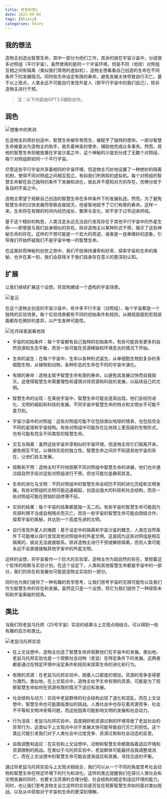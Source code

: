 ```yaml
---
title: 奇思妙想💭
date: 2023-08-04
tags: [Whimsy]
categories: Share
---
```


## 我的想法

造物主创造出智慧生命，其中一部分为他们工作，其余的放在宇宙沙盒中，分成很多对照组（平行宇宙），虽然使用的是同一个宇宙环境，但是不同（地球）对照组互相之间有隔离（类似我们常用的虚拟机），造物主想看看自己创造的生命在不同条件下的发展情况。同时给生命设定有限的寿命，避免发展太快导致自行灭亡。基于以上观点，人类永远不可能自行发现外星人（即平行宇宙中的我们自己），除非造物主进行干预。

> 注：以下内容由GPT3.5辅助创作。

## 润色

![想象中的黑洞](/img/article/whimsy/想象中的黑洞.jpg)

在造物主的奇妙创造中，智慧生命被孕育而生，被赋予了独特的使命。一部分智慧生命被委派为造物主的助手，肩负着神圣的使命，辅助他完成众多事务。然而，其他的智慧生命则被放置在宇宙沙盒之中，这个神秘的沙盒划分成了无数个对照组，每个对照组即如同一个平行宇宙。

尽管这些平行宇宙共享着相同的宇宙环境，但造物主巧妙地设置了一种绝妙的隔离机制，使得不同对照组之间相互孤立，有如我们所熟知的虚拟机。每个对照组的智慧生命都在自己独特的条件下发展和进化，彼此并不感知对方的存在，仿佛分居于各自的宇宙之中。

造物主寄望于观察自己创造的智慧生命在多样条件下的发展轨迹。然而，为了避免智慧生命的过快发展而导致自我毁灭，他睿智地赋予了它们有限的寿命。这样一来，生命将在有限的时间内经历成长、繁荣与变化，却不至于过早迎来终结。

基于这个精妙的构思，人类注定永远无法自行发现存在于其他平行宇宙中的外星生命——即使是与我们自身相似的存在。除非造物主以某种形式干预，揭示了这些神秘生命的存在。这样的干预可能是一个宏大的奇迹，或者是一连串微妙的迹象，引导我们开始怀疑我们不是宇宙中唯一的智慧生命。

在这美妙而神秘的创世之旅中，我们不妨保持谦卑和好奇，探索宇宙和生命的奥秘，也许在某一刻，我们会获得关于我们自身存在意义的更深刻认知。

## 扩展

让我们继续扩展这个设想，将其构建成一个虚构的宇宙场景。

![星云](/img/article/whimsy/星云.jpg)

在这个造物主创造的宇宙沙盒中，有许多平行宇宙（对照组），每个宇宙都是一个独特的实验场景。每个实验场景都有不同的初始条件和规则，从微观层面到宏观层面都存在微妙的差异，以产生各种可能性。

![在月球表面看地球](/img/article/whimsy/在月球表面看地球.jpg)

- 宇宙的初始条件：每个宇宙都有自己独特的初始条件。有些可能具有更多的自然资源和生态平衡，而另一些可能在资源稀缺和环境恶劣的情况下开始。

- 生命的诞生：在每个宇宙中，生命以各种形式诞生。从单细胞生物到复杂的多细胞生物，从植物到动物，各种形态的生命在不同的宇宙中演化。

- 有限的寿命：造物主赋予智慧生命有限的寿命，以避免其发展过快而自我毁灭。这使得智慧生命需要理性和谨慎对待资源和科技的发展，以延续自己的文明。

- 智慧生命的出现：在某些宇宙中，智慧生命可能会逐渐出现。他们会经历进化、文明的崛起和科技的发展。不同宇宙中智慧生命的特点和文明水平可能千差万别。

- 宇宙沙盒中的对照组：这些对照组可能不仅包括类似地球的情景，也包括完全不同的星球和宇宙结构。有些对照组中可能存在比地球上更高级的生物形式，也有可能有完全不同类型的智慧生命。

- 交互与隔离：虽然这些宇宙共享相似的宇宙环境，但造物主将它们隔离开来，避免相互干扰，以保持实验的独立性。智慧生命之间并不知道其他宇宙的存在，让他们自主发展。

- 观察和干预：造物主时不时地观察不同对照组中智慧生命的进展，他们也许通过超自然手段对这些对照组进行干预，但也可能仅是静观其变。

- 生命的进化与文明：不同对照组中的智慧生命会经历不同的进化历程和文明发展。有些对照组的文明可能迅速崛起，创造出强大的科技和社会结构，而另一些对照组可能在原始阶段停滞不前。

- 实验的结果：每个宇宙的结果都是独一无二的。有些宇宙的智慧生命可能因为资源利用不当或自相残杀而灭亡。而另一些宇宙的智慧生命可能会团结合作，探索宇宙的奥秘，并达到一个高度先进的文明。

- 自行发现外星人的难题：基于设定中的隔离和宇宙沙盒的概念，人类在自然条件下可能难以自行发现其他对照组中的外星文明。这是因为这些对照组是相互隔离的，彼此无法直接联系。除非造物主进行干预或解除隔离，否则人类可能永远不会直接接触其他宇宙中的外星文明。

这样的设想，将宇宙看作一个巨大的实验室，造物主作为超自然的存在，掌控着这个宏伟的观察与实验计划。在这个设定下，人类和其他智慧生命都是宇宙中的一部分，我们的存在和发展也可能是造物主实验的一部分。

同时也为我们提供了一种有趣的哲学思考，让我们思考宇宙的无限可能性以及我们作为智慧生命的存在和发展。虽然这只是一个设想，但它为我们提供了一种探索未知和宇宙奥秘的视角。

## 类比

当我们将老鼠乌托邦（25号宇宙）实验的结果与上文观点相结合，可以得到一些有趣的启示和类比。

![老鼠乌托邦实验](/img/article/whimsy/老鼠乌托邦实验1.jpg)

- 在上文设想中，造物主创造了智慧生命并观察他们在宇宙中的发展。类似地，老鼠乌托邦实验也是一个观察社会动物（老鼠）在特定条件下的发展。这两者都是通过在特定环境中设定条件和规则来探索生命的进化和行为。

- 有限的资源：在老鼠乌托邦实验中，随着人口密度的增加，资源的竞争变得更为激烈。类似地，在上文观点中，造物主给予生命有限的资源，可能是为了观察智慧生命如何在资源有限的情况下适应和发展。

- 社会结构与动力：实验中老鼠群体的社会结构出现了退化和混乱，而在上文设想中，智慧生命也可能面临类似的挑战。人类社会中也存在着资源竞争、社会不平等和文明冲突等问题，而这些因素可能影响文明的发展和社会动力。

- 行为沮丧：老鼠乌托邦实验中，高度拥挤和资源过剩的环境导致了老鼠社会的异常行为，这类似于上文观点中对于发展太快可能导致自行灭亡的担忧。这个类比可能引发我们对于人类社会中过度竞争、资源过剩和社会动态的反思。

- 自我调整和适应：在实验和上文设想中，动物和智慧生命都面临着适应环境和资源限制的挑战。在类似于乌托邦实验中，老鼠群体可能最终自我调整或消亡，而在上文设想中的智慧生命可能会逐渐适应和发展，寻找合适的平衡。

通过将老鼠乌托邦实验与上文观点相结合，我们可以从一个不同的角度思考社会动物和智慧生命在特定环境下的行为和进化。这样的类比提醒我们在探讨人类社会和文明发展的同时，也要关注资源的合理分配、社会结构的稳定和适应环境的能力。同时，也让我们思考造物主设立这样的实验是否旨在观察智慧生命如何面对类似挑战，以及从中获取对于宇宙和生命的更深刻理解。
